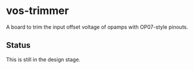 # vos-trimmer
A board to trim the input offset voltage of opamps with OP07-style pinouts.

## Status

This is still in the design stage.
